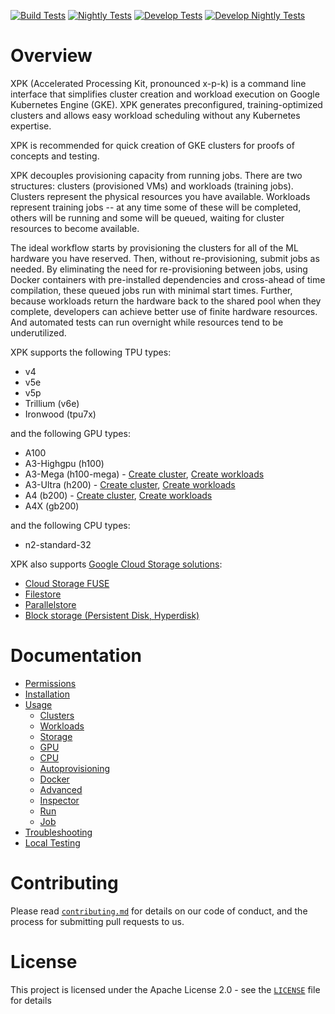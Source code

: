 <!--
 Copyright 2023 Google LLC

 Licensed under the Apache License, Version 2.0 (the "License");
 you may not use this file except in compliance with the License.
 You may obtain a copy of the License at

      https://www.apache.org/licenses/LICENSE-2.0

 Unless required by applicable law or agreed to in writing, software
 distributed under the License is distributed on an "AS IS" BASIS,
 WITHOUT WARRANTIES OR CONDITIONS OF ANY KIND, either express or implied.
 See the License for the specific language governing permissions and
 limitations under the License.
 -->

[![Build Tests](https://github.com/google/xpk/actions/workflows/build_tests.yaml/badge.svg?query=branch%3Amain)](https://github.com/google/xpk/actions/workflows/build_tests.yaml?query=branch%3Amain)
[![Nightly Tests](https://github.com/google/xpk/actions/workflows/nightly_tests.yaml/badge.svg?query=branch%3Amain)](https://github.com/google/xpk/actions/workflows/nightly_tests.yaml?query=branch%3Amain)
[![Develop Tests](https://github.com/AI-Hypercomputer/xpk/actions/workflows/build_tests.yaml/badge.svg?query=branch%3Adevelop)](https://github.com/AI-Hypercomputer/xpk/actions/workflows/build_tests.yaml?query=branch%3Adevelop)
[![Develop Nightly Tests](https://github.com/AI-Hypercomputer/xpk/actions/workflows/nightly_tests.yaml/badge.svg?query=branch%3Adevelop)](https://github.com/AI-Hypercomputer/xpk/actions/workflows/nightly_tests.yaml?query=branch%3Adevelop)

# Overview

XPK (Accelerated Processing Kit, pronounced x-p-k) is a command line interface that simplifies cluster creation and workload execution on Google Kubernetes Engine (GKE). XPK generates preconfigured, training-optimized clusters and allows easy workload scheduling without any Kubernetes expertise.

XPK is recommended for quick creation of GKE clusters for proofs of concepts and testing.

XPK decouples provisioning capacity from running jobs. There are two structures: clusters (provisioned VMs) and workloads (training jobs). Clusters represent the physical resources you have available. Workloads represent training jobs -- at any time some of these will be completed, others will be running and some will be queued, waiting for cluster resources to become available.

The ideal workflow starts by provisioning the clusters for all of the ML
hardware you have reserved. Then, without re-provisioning, submit jobs as
needed. By eliminating the need for re-provisioning between jobs, using Docker
containers with pre-installed dependencies and cross-ahead of time compilation,
these queued jobs run with minimal start times. Further, because workloads
return the hardware back to the shared pool when they complete, developers can
achieve better use of finite hardware resources. And automated tests can run
overnight while resources tend to be underutilized.

XPK supports the following TPU types:
* v4
* v5e
* v5p
* Trillium (v6e)
* Ironwood (tpu7x)

and the following GPU types:
* A100
* A3-Highgpu (h100)
* A3-Mega (h100-mega) - [Create cluster](./docs/usage/clusters.md#provisioning-a3-ultra-a3-mega-and-a4-clusters-gpu-machines), [Create workloads](./docs/usage/workloads.md#workloads-for-a3-ultra-a3-mega-and-a4-clusters-gpu-machines)
* A3-Ultra (h200) - [Create cluster](./docs/usage/clusters.md#provisioning-a3-ultra-a3-mega-and-a4-clusters-gpu-machines), [Create workloads](./docs/usage/workloads.md#workloads-for-a3-ultra-a3-mega-and-a4-clusters-gpu-machines)
* A4 (b200) - [Create cluster](./docs/usage/clusters.md#provisioning-a3-ultra-a3-mega-and-a4-clusters-gpu-machines), [Create workloads](./docs/usage/workloads.md#workloads-for-a3-ultra-a3-mega-and-a4-clusters-gpu-machines)
* A4X (gb200)

and the following CPU types:
* n2-standard-32

XPK also supports [Google Cloud Storage solutions](./docs/usage/storage.md):
* [Cloud Storage FUSE](./docs/usage/storage.md#fuse)
* [Filestore](./docs/usage/storage.md#filestore)
* [Parallelstore](./docs/usage/storage.md#parallelstore)
* [Block storage (Persistent Disk, Hyperdisk)](./docs/usage/storage.md#block-storage-persistent-disk-hyperdisk)

# Documentation

* [Permissions](./docs/permissions.md)
* [Installation](./docs/installation.md)
* [Usage](./docs/usage/)
  * [Clusters](./docs/usage/clusters.md)
  * [Workloads](./docs/usage/workloads.md)
  * [Storage](./docs/usage/storage.md)
  * [GPU](./docs/usage/gpu.md)
  * [CPU](./docs/usage/cpu.md)
  * [Autoprovisioning](./docs/usage/autoprovisioning.md)
  * [Docker](./docs/usage/docker.md)
  * [Advanced](./docs/usage/advanced.md)
  * [Inspector](./docs/usage/inspector.md)
  * [Run](./docs/usage/run.md)
  * [Job](./docs/usage/job.md)
* [Troubleshooting](./docs/troubleshooting.md)
* [Local Testing](./docs/local_testing.md)

# Contributing

Please read [`contributing.md`](./docs/contributing.md) for details on our code of conduct, and the process for submitting pull requests to us.

# License

This project is licensed under the Apache License 2.0 - see the [`LICENSE`](./LICENSE) file for details